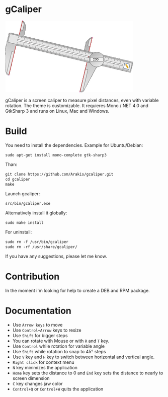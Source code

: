 gCaliper
========

![screenshot](media/screenshot.png)

gCaliper is a screen caliper to measure pixel distances, even with variable rotation. The theme is customizable. It requieres Mono / NET 4.0 and GtkSharp 3 and runs on Linux, Mac and Windows.

Build
=====
You need to install the dependencies. Example for Ubuntu/Debian:
```
sudo apt-get install mono-complete gtk-sharp3
```
Than:
```
git clone https://github.com/Arakis/gcaliper.git
cd gcaliper
make
```
Launch gcaliper:
```
src/bin/gcaliper.exe
```
Alternatively install it globally:
```
sudo make install
```
For uninstall:
```
sudo rm -f /usr/bin/gcaliper
sudo rm -rf /usr/share/gcaliper/
```

If you have any suggestions, please let me know.

Contribution
============
In the moment i'm looking for help to create a DEB and RPM package.

Documentation
=============

* Use `Arrow keys` to move
* Use `Control+Arrow` keys to resize
* Use `Shift` for bigger steps
* You can rotate with Mouse or with `R` and `T` key.
* Use `Control` while rotation for variable angle
* Use `Shift` while rotation to snap to 45° steps
* Use `V` key and `H` key to switch between horizontal and vertical angle.
* `Right click` for context menu
* `N` key minimizes the application
* `Home` key sets the distance to 0 and `End` key sets the distance to nearly to screen dimension
* `C` key changes jaw color
* `Control+Q` or `Control+W` quits the application
